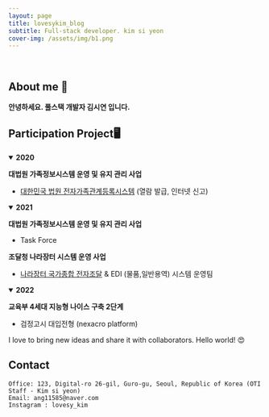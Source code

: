 ```yaml
---
layout: page
title: lovesykim_blog
subtitle: Full-stack developer. kim si yeon
cover-img: /assets/img/b1.png
---
```


<br/>

## About me 🙋

**안녕하세요. 풀스택 개발자 김시연 입니다.** 

## Participation Project🖥

<details markdown="1" open>
<summary>  
<b> 2020 </b> 
</summary>

**대법원 가족정보시스템 운영 및 유지 관리 사업**
- [대한민국 법원 전자가족관계등록시스템](https://efamily.scourt.go.kr/index.jsp) (열람 발급, 인터넷 신고)
 
</details>

<details markdown="1" open>
<summary> 
<b> 2021 </b>  <BR>
</summary>

**대법원 가족정보시스템 운영 및 유지 관리 사업**
- Task Force

**조달청 나라장터 시스템 운영 사업**
- [나라장터 국가종합 전자조달](https://www.g2b.go.kr/index.jsp) & EDI (물품,일반용역) 시스템 운영팀

</details>

<details markdown="1" open>
<summary>
<b> 2022 </b>  <BR>
</summary>

**교육부 4세대 지능형 나이스 구축 2단계**
- 검정고시 대입전형 (nexacro platform)

</details>

I love to bring new ideas and share it with collaborators. Hello world! &#128525;

## Contact

```
Office: 123, Digital-ro 26-gil, Guro-gu, Seoul, Republic of Korea (OTI Staff - Kim si yeon)
Email: ang11585@naver.com
Instagram : lovesy_kim
```
